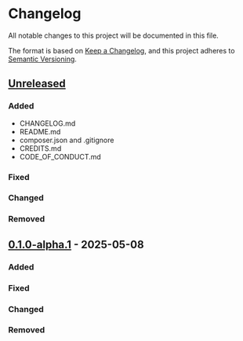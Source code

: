 # Changelog

All notable changes to this project will be documented in this file.

The format is based on [Keep a Changelog](https://keepachangelog.com/en/1.1.0/),
and this project adheres to [Semantic Versioning](https://semver.org/spec/v2.0.0.html).

## [Unreleased]

### Added

- CHANGELOG.md
- README.md
- composer.json and .gitignore
- CREDITS.md
- CODE_OF_CONDUCT.md

### Fixed

### Changed

### Removed

## [0.1.0-alpha.1] - 2025-05-08

### Added

### Fixed

### Changed

### Removed

[unreleased]: https://github.com/webkinder/sproutset/compare/v0.1.0-alpha.1...develop
[0.1.0-alpha.1]: https://github.com/webkinder/sproutset/releases/tag/v0.1.0-alpha.1